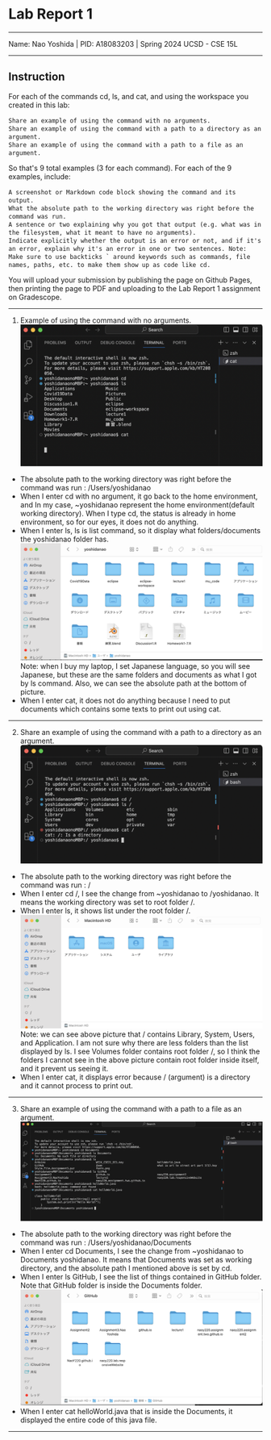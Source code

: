 Lab Report 1
========= 
***

Name: Nao Yoshida |
PID:  A18083203 |
Spring 2024 UCSD - CSE 15L

***

Instruction
--------
For each of the commands cd, ls, and cat, and using the workspace you created in this lab:

    Share an example of using the command with no arguments.
    Share an example of using the command with a path to a directory as an argument.
    Share an example of using the command with a path to a file as an argument.

So that's 9 total examples (3 for each command). For each of the 9 examples, include:

    A screenshot or Markdown code block showing the command and its output.
    What the absolute path to the working directory was right before the command was run.
    A sentence or two explaining why you got that output (e.g. what was in the filesystem, what it meant to have no arguments).
    Indicate explicitly whether the output is an error or not, and if it's an error, explain why it's an error in one or two sentences. Note: Make sure to use backticks ` around keywords such as commands, file names, paths, etc. to make them show up as code like cd.

You will upload your submission by publishing the page on Github Pages, then printing the page to PDF and uploading to the Lab Report 1 assignment on Gradescope.

***

1. Example of using the command with no arguments.
![Image](WithNoArgument.png)

- The absolute path to the working directory was right before the command was run : /Users/yoshidanao
- When I enter cd with no argument, it go back to the home environment, and  In my case, ~yoshidanao represent the home environment(default working directory). When I type cd, the status is already in home environment, so for our eyes, it does not do anything.
- When I enter ls, ls is list command, so it display what folders/documents the yoshidanao folder has.
![Image](UserYoshidanaoDocs.png)
Note: when I buy my laptop, I set Japanese language, so you will see Japanese, but these are the same folders and documents as what I got by ls command. Also, we can see the absolute path at the bottom of picture.
- When I enter cat, it does not do anything because I need to put documents which contains some texts to print out using cat. 

--------
   
2. Share an example of using the command with a path to a directory as an argument.
![Image](WithDirectory.png)

- The absolute path to the working directory was right before the command was run : /
- When I enter cd /, I see the change from ~yoshidanao to /yoshidanao. It means the working directory was set to root folder /.
- When I enter ls, it shows list under the root folder /.
![Image](rootFolderList.png)
Note: we can see above picture that / contains Library, System, Users, and Application. I am not sure why there are less folders than the list displayed by ls. I see Volumes folder contains root folder /, so I think the folders I cannot see in the above picture contain root folder inside itself, and it prevent us seeing it. 
- When I enter cat, it displays error because / (argument) is a directory and it cannot process to print out. 
--------

3. Share an example of using the command with a path to a file as an argument.
![Image](WithFile.png)

- The absolute path to the working directory was right before the command was run : /Users/yoshidanao/Documents
- When I enter cd Documents, I see the change from ~yoshidanao to Documents yoshidanao. It means that Documents was set as working directory, and the absolute path I mentioned above is set by cd.
- When I enter ls GitHub, I see the list of things contained in GitHub folder. Note that GitHub folder is inside the Documents folder.
![Image](GitHubList.png)
- When I enter cat helloWorld.java that is inside the Documents, it displayed the entire code of this java file.

--------

